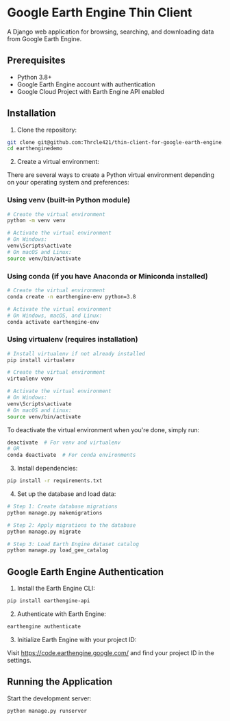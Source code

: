 # Google Earth Engine Thin Client

A Django web application for browsing, searching, and downloading data from Google Earth Engine.

## Prerequisites

- Python 3.8+
- Google Earth Engine account with authentication
- Google Cloud Project with Earth Engine API enabled

## Installation

1. Clone the repository:

```bash
git clone git@github.com:Thrcle421/thin-client-for-google-earth-engine.git
cd earthenginedemo
```

2. Create a virtual environment:

There are several ways to create a Python virtual environment depending on your operating system and preferences:

### Using venv (built-in Python module)

```bash
# Create the virtual environment
python -m venv venv

# Activate the virtual environment
# On Windows:
venv\Scripts\activate
# On macOS and Linux:
source venv/bin/activate
```

### Using conda (if you have Anaconda or Miniconda installed)

```bash
# Create the virtual environment
conda create -n earthengine-env python=3.8

# Activate the virtual environment
# On Windows, macOS, and Linux:
conda activate earthengine-env
```

### Using virtualenv (requires installation)

```bash
# Install virtualenv if not already installed
pip install virtualenv

# Create the virtual environment
virtualenv venv

# Activate the virtual environment
# On Windows:
venv\Scripts\activate
# On macOS and Linux:
source venv/bin/activate
```

To deactivate the virtual environment when you're done, simply run:

```bash
deactivate  # For venv and virtualenv
# OR
conda deactivate  # For conda environments
```

3. Install dependencies:

```bash
pip install -r requirements.txt
```

4. Set up the database and load data:

```bash
# Step 1: Create database migrations
python manage.py makemigrations

# Step 2: Apply migrations to the database
python manage.py migrate

# Step 3: Load Earth Engine dataset catalog
python manage.py load_gee_catalog
```

## Google Earth Engine Authentication

1. Install the Earth Engine CLI:

```bash
pip install earthengine-api
```

2. Authenticate with Earth Engine:

```bash
earthengine authenticate
```

3. Initialize Earth Engine with your project ID:

Visit https://code.earthengine.google.com/ and find your project ID in the settings.

## Running the Application

Start the development server:

```bash
python manage.py runserver
```
